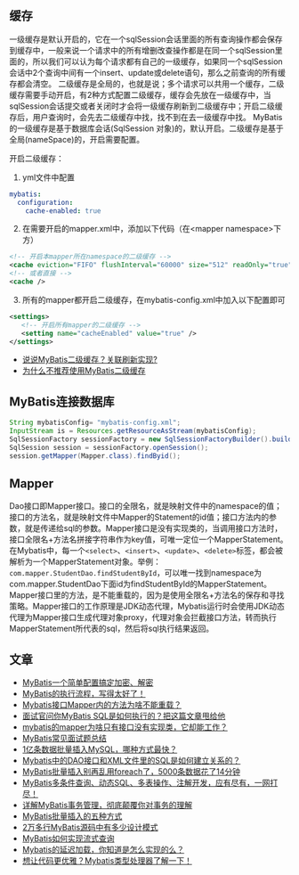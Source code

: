 ##  缓存

一级缓存是默认开启的，它在一个sqlSession会话里面的所有查询操作都会保存到缓存中，一般来说一个请求中的所有增删改查操作都是在同一个sqlSession里面的，所以我们可以认为每个请求都有自己的一级缓存，如果同一个sqlSession会话中2个查询中间有一个insert、update或delete语句，那么之前查询的所有缓存都会清空。
二级缓存是全局的，也就是说；多个请求可以共用一个缓存，二级缓存需要手动开启，有2种方式配置二级缓存，缓存会先放在一级缓存中，当sqlSession会话提交或者关闭时才会将一级缓存刷新到二级缓存中；开启二级缓存后，用户查询时，会先去二级缓存中找，找不到在去一级缓存中找。
MyBatis的一级缓存是基于数据库会话(SqlSession 对象)的，默认开启。二级缓存是基于全局(nameSpace)的，开启需要配置。

开启二级缓存：
1. yml文件中配置
```yaml
mybatis:
  configuration:
    cache-enabled: true
```

2. 在需要开启的mapper.xml中，添加以下代码（在<mapper namespace\>下方）
```xml
<!-- 开启本mapper所在namespace的二级缓存 -->
<cache eviction="FIFO" flushInterval="60000" size="512" readOnly="true"/> 
<!-- 或者直接 -->
<cache />
```

3. 所有的mapper都开启二级缓存，在mybatis-config.xml中加入以下配置即可
```xml
<settings>
   <!-- 开启所有mapper的二级缓存 -->
   <setting name="cacheEnabled" value="true" />
</settings>

```
- [说说MyBatis二级缓存？关联刷新实现?](https://mp.weixin.qq.com/s/pXGJGRuVWWmH5uf2qVMITg)
- [为什么不推荐使用MyBatis二级缓存](https://mp.weixin.qq.com/s/LHNatyT9jdydJmHAzuHpmA)
## MyBatis连接数据库

```java
String mybatisConfig= "mybatis-config.xml";
InputStream is = Resources.getResourceAsStream(mybatisConfig);
SqlSessionFactory sessionFactory = new SqlSessionFactoryBuilder().build(is);
SqlSession session = sessionFactory.openSession();
session.getMapper(Mapper.class).findByid();
```
## Mapper

Dao接口即Mapper接口。接口的全限名，就是映射文件中的namespace的值；接口的方法名，就是映射文件中Mapper的Statement的id值；接口方法内的参数，就是传递给sql的参数。Mapper接口是没有实现类的，当调用接口方法时，接口全限名+方法名拼接字符串作为key值，可唯一定位一个MapperStatement。在Mybatis中，每一个`<select>`、`<insert>`、`<update>`、`<delete>`标签，都会被解析为一个MapperStatement对象。举例：`com.mapper.StudentDao.findStudentById`，可以唯一找到namespace为com.mapper.StudentDao下面id为findStudentById的MapperStatement。
Mapper接口里的方法，是不能重载的，因为是使用全限名+方法名的保存和寻找策略。Mapper接口的工作原理是JDK动态代理，Mybatis运行时会使用JDK动态代理为Mapper接口生成代理对象proxy，代理对象会拦截接口方法，转而执行MapperStatement所代表的sql，然后将sql执行结果返回。

## 文章

- [MyBatis一个简单配置搞定加密、解密](https://mp.weixin.qq.com/s/XPmXbCnJPYHOqPAzpKxmQw)
- [MyBatis的执行流程，写得太好了！](https://mp.weixin.qq.com/s/JwFw8Yi-5Miap83i99LX2A)
- [Mybatis接口Mapper内的方法为啥不能重载？](https://mp.weixin.qq.com/s/rQvhsLBo90uclM3i3jobIA)
- [面试官问你MyBatis SQL是如何执行的？把这篇文章甩给他](https://mp.weixin.qq.com/s/3eBU2c2AlcsOvZYpAD337A)
- [mybatis的mapper为啥只有接口没有实现类，它却能工作？](https://mp.weixin.qq.com/s/Aet3yVkcGZmgRwuRcfP8KQ)
- [MyBatis常见面试题总结](https://mp.weixin.qq.com/s/NjeIGSGiXgp-TDF2IBm-Xg)
- [1亿条数据批量插入MySQL，哪种方式最快？](https://mp.weixin.qq.com/s/TLqu384RS4FI6T3I1IydOQ)
- [Mybatis中的DAO接口和XML文件里的SQL是如何建立关系的？](https://mp.weixin.qq.com/s/EE01Vyhjrw_Fcfx4-b2SJA)
- [MyBatis批量插入别再乱用foreach了，5000条数据花了14分钟](https://mp.weixin.qq.com/s/V5WO0fQFXW8vgDQZzZ4n7w)
- [MyBatis多条件查询、动态SQL、多表操作、注解开发，应有尽有，一网打尽！](https://mp.weixin.qq.com/s/fxYp_UPiJHVyrb5si76I9Q)
- [详解MyBatis事务管理，彻底颠覆你对事务的理解](https://mp.weixin.qq.com/s/3mBW8D70ogXEO0Naon2uqw)
- [MyBatis批量插入的五种方式](https://mp.weixin.qq.com/s/baFO97l6772jDKcWkLhx_A)
- [2万多行MyBatis源码中有多少设计模式](https://mp.weixin.qq.com/s/Q-Im8ip3w1N-ISFtV9MBHA)
- [MyBatis如何实现流式查询](https://mp.weixin.qq.com/s/srMRJeSQ_9T4l4j4g-RGUA)
- [Mybatis的延迟加载，你知道是怎么实现的么？](https://mp.weixin.qq.com/s/fFQ6av72FITCuuvxjK37eA)
- [想让代码更优雅？Mybatis类型处理器了解一下！](https://mp.weixin.qq.com/s/dT4pZxjpjV095UtTpmKsaA)